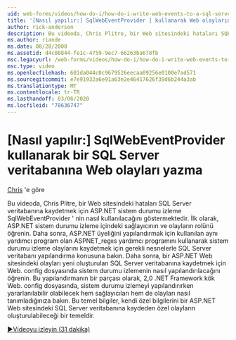 ```yaml
---
uid: web-forms/videos/how-do-i/how-do-i-write-web-events-to-a-sql-server-database-using-the-sqlwebeventprovider
title: '[Nasıl yapılır:] SqlWebEventProvider | kullanarak Web olaylarını bir SQL Server veritabanına yazma | Microsoft Docs'
author: rick-anderson
description: Bu videoda, Chris Plitre, bir Web sitesindeki hataları SQL Server veritabanına kaydetmek için ASP.NET sistem durumu izleme SqlWebEventProvider ' nin nasıl kullanılacağını göstermektedir. İlk, temizle...
ms.author: riande
ms.date: 08/28/2008
ms.assetid: d4c08844-fe1c-4759-9ec7-66263ba678fb
msc.legacyurl: /web-forms/videos/how-do-i/how-do-i-write-web-events-to-a-sql-server-database-using-the-sqlwebeventprovider
msc.type: video
ms.openlocfilehash: 601da044c0c9679526eecaa09256e0100e7ad571
ms.sourcegitcommit: e7e91932a6e91a63e2e46417626f39d6b244a3ab
ms.translationtype: MT
ms.contentlocale: tr-TR
ms.lasthandoff: 03/06/2020
ms.locfileid: "78636747"
---
```

# <a name="how-do-i-write-web-events-to-a-sql-server-database-using-the-sqlwebeventprovider"></a>[Nasıl yapılır:] SqlWebEventProvider kullanarak bir SQL Server veritabanına Web olayları yazma

[Chris](https://twitter.com/chrispels) 'e göre

Bu videoda, Chris Plitre, bir Web sitesindeki hataları SQL Server veritabanına kaydetmek için ASP.NET sistem durumu izleme SqlWebEventProvider ' nin nasıl kullanılacağını göstermektedir. İlk olarak, ASP.NET sistem durumu izleme içindeki sağlayıcının ve olayların rolünü öğrenin. Daha sonra, ASP.NET üyeliğini yapılandırmak için kullanılan aynı yardımcı program olan ASPNET\_regııs yardımcı programını kullanarak sistem durumu izleme olaylarını kaydetmek için gerekli nesnelerle SQL Server veritabanı yapılandırma konusuna bakın. Daha sonra, bir ASP.NET Web sitesindeki olayları yeni oluşturulan SQL Server veritabanına kaydetmek için Web. config dosyasında sistem durumu izlemenin nasıl yapılandırılacağını öğrenin. Bu yapılandırmanın bir parçası olarak, 2,0 .NET Framework kök Web. config dosyasında, sistem durumu izlemeyi yapılandırırken yararlanılabilir olabilecek hem sağlayıcıları hem de olayları nasıl tanımladığınıza bakın. Bu temel bilgiler, kendi özel bilgilerini bir ASP.NET Web sitesindeki SQL Server veritabanına kaydeden özel olayların oluşturulabileceği bir temeldir.

[&#9654;Videoyu izleyin (31 dakika)](https://channel9.msdn.com/Blogs/ASP-NET-Site-Videos/how-do-i-write-web-events-to-a-sql-server-database-using-the-sqlwebeventprovider)
